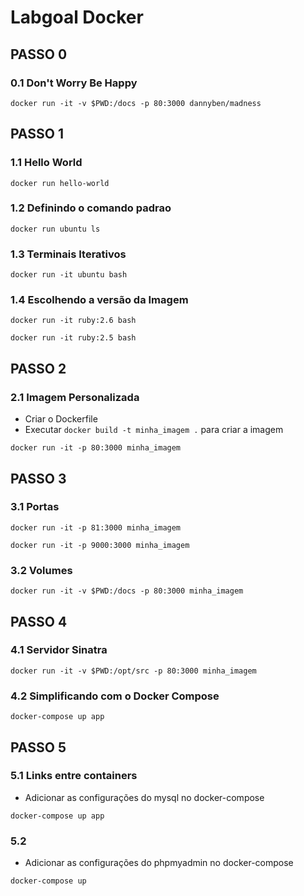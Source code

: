 # Labgoal Docker

## PASSO 0

### 0.1 Don't Worry Be Happy
`docker run -it -v $PWD:/docs -p 80:3000 dannyben/madness`

## PASSO 1

### 1.1 Hello World
`docker run hello-world`

### 1.2 Definindo o comando padrao
`docker run ubuntu ls`

### 1.3 Terminais Iterativos
`docker run -it ubuntu bash`

### 1.4 Escolhendo a versão da Imagem
`docker run -it ruby:2.6 bash`

`docker run -it ruby:2.5 bash`

## PASSO 2

### 2.1 Imagem Personalizada

* Criar o Dockerfile
* Executar `docker build -t minha_imagem .` para criar a imagem

`docker run -it -p 80:3000 minha_imagem`

## PASSO 3

### 3.1 Portas
`docker run -it -p 81:3000 minha_imagem`

`docker run -it -p 9000:3000 minha_imagem`

### 3.2 Volumes
`docker run -it -v $PWD:/docs -p 80:3000 minha_imagem`

## PASSO 4

### 4.1 Servidor Sinatra
`docker run -it -v $PWD:/opt/src -p 80:3000 minha_imagem`

### 4.2 Simplificando com o Docker Compose
`docker-compose up app`

## PASSO 5

### 5.1 Links entre containers
* Adicionar as configurações do mysql no docker-compose

`docker-compose up app`

### 5.2
* Adicionar as configurações do phpmyadmin no docker-compose

`docker-compose up`
